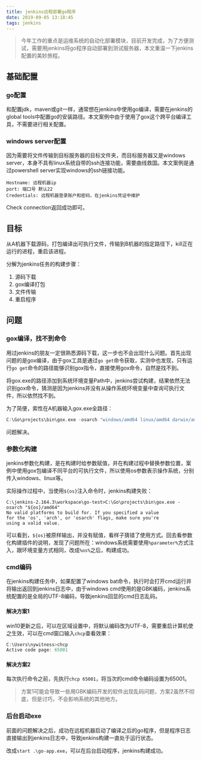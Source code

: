 ```yaml
---
title: jenkins远程部署go程序
date: 2019-09-05 13:18:45
tags: jenkins
---
```


> 今年工作的重点是运维系统的自动化部署模块，目前开发完成，为了方便测试，需要用jenkins将go程序自动部署到测试服务器，本文重温一下jenkins配置的美妙旅程。

## 基础配置

### go配置

和配置jdk，maven或git一样，通常想在jenkins中使用go编译，需要在jenkins的global tools中配置go的安装路径。本文案例中由于使用了gox这个跨平台编译工具，不需要进行相关配置。

### windows server配置

因为需要将文件传输到目标服务器的目标文件夹，而目标服务器又是windows server，本身不具有linux系统自带的ssh连接功能，需要曲线救国。本文案例是通过powershell server实现windows的ssh链接功能。

```
Hostname: 远程机器ip
port: 端口号 默认22
Credentials: 远程机器登录账户和密码，在jenkins凭证中维护
```

Check connection返回成功即可。

## 目标

从A机器下载源码，打包编译出可执行文件，传输到B机器的指定路径下，kill正在运行的进程，重启该进程。

分解为jenkins任务的构建步骤：

1. 源码下载
2. gox编译打包
3. 文件传输
4. 重启程序

## 问题

### gox编译，找不到命令

用过jenkins的朋友一定很熟悉源码下载，这一步也不会出现什么问题。首先出现问题的是gox编译，由于gox工具是通过`go get`命令获取，实测中也发现，只有运行`go get`命令的路径能够识别gox指令，直接使用gox命令，自然是找不到。

将gox.exe的路径添加到系统环境变量Path中，jenkins尝试构建，结果依然无法识别gox命令，猜测是因为jenkins并没有从操作系统环境变量中查询可执行文件，所以依然找不到。

为了简便，索性在A机器输入gox.exe全路径：

```go
C:\Go\projects\bin\gox.exe -osarch "windows/amd64 linux/amd64 darwin/amd64"
```

问题解决。

### 参数化构建

jenkins参数化构建，是在构建时给参数赋值，并在构建过程中替换参数位置，案例中使用gox包编译不同平台的可执行文件，所以使用os参数表示操作系统，分别传入windows、linux等。

实际操作过程中，当使用`${os}`注入命令时，jenkins构建失败：

```
C:\jenkins-2.164.3\workspace\go-test>C:\Go\projects\bin\gox.exe -osarch "${os}/amd64" 
No valid platforms to build for. If you specified a value
for the 'os', 'arch', or 'osarch' flags, make sure you're
using a valid value.
```

可以看到，`${os}`被原样输出，并没有赋值，看样子猜错了使用方式。回去看参数化构建插件的说明，发现了问题所在：windows系统需要使用`%parameter%`方式注入，跟环境变量方式相同，改成`%os%`之后，构建成功。

### cmd编码

在jenkins构建任务中，如果配置了windows bat命令，执行时会打开cmd运行并将输出返回到jenkins日志中，由于windows cmd使用的是GBK编码，jenkins系统配置的是全局的UTF-8编码，导致jenkins回显的cmd日志乱码。

#### 解决方案1

win10更新之后，可以在区域设置中，将默认编码改为UTF-8，需要重启计算机使之生效，可以在cmd窗口输入`chcp`查看效果：

```powershell
C:\Users\nywitness>chcp
Active code page: 65001
```

#### 解决方案2

每次执行命令之前，先执行`chcp 65001`，将当次的cmd命令编码设置为65001。

> 方案1可能会导致一些用GBK编码开发的软件出现乱码问题，方案2虽然不彻底，但是讨巧，不会影响系统的其他地方。

### 后台启动exe

前面的问题解决之后，成功在远程机器启动了编译之后的go程序，但是程序日志直接输出到jenkins日志中，导致jenkins构建一直处于运行状态。

改成`start .\go-app.exe`，可以在后台启动程序，jenkins构建成功。